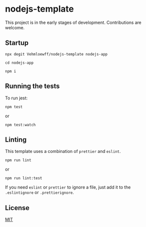 # nodejs-template

This project is in the early stages of development.  Contributions are welcome.

## Startup

```ssh
npx degit Vehmloewff/nodejs-template nodejs-app
```

```ssh
cd nodejs-app
```

```ssh
npm i
```

## Running the tests

To run jest:

```ssh
npm test
```

or

```ssh
npm test:watch
```

## Linting

This template uses a combination of `prettier` and `eslint`.

```ssh
npm run lint
```

or

```ssh
npm run lint:test
```

If you need `eslint` or `prettier` to ignore a file, just add it to the `.eslintignore` or `.prettierignore`.

## License

[MIT]()
